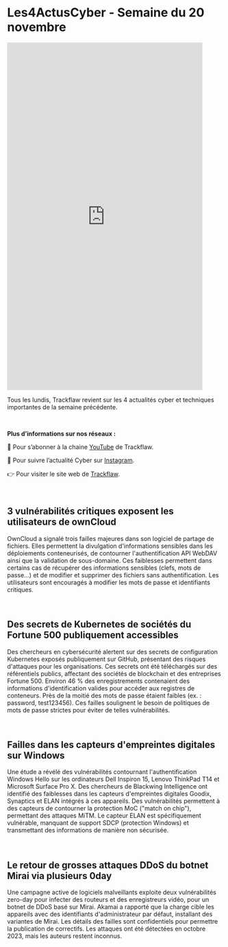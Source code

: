 # Les4ActusCyber - Semaine du 20 novembre

    
<div class="flex-container">
   <div class="flex-items">
   <iframe width="456" height="811" src="https://www.youtube.com/embed/SU414OV54kI" title="#Les4ActusCyber - Semaine du 20 novembre" frameborder="0" allow="accelerometer; autoplay; clipboard-write; encrypted-media; gyroscope; picture-in-picture; web-share" allowfullscreen></iframe>
   </div>

   <div class="flex-items">
      <p>Tous les lundis, Trackflaw revient sur les 4 actualités cyber et techniques importantes de la semaine précédente.</p>
      <br>
      <p><strong>Plus d’informations sur nos réseaux :</strong></p>
      <p>🔴 Pour s’abonner à la chaine <a href="https://www.youtube.com/@trackflaw" target="_blank" rel="noopener noreffer ">YouTube</a> de Trackflaw.</p>
      <p>📸 Pour suivre l’actualité Cyber sur <a href="https://www.instagram.com/trackflaw/" target="_blank" rel="noopener noreffer ">Instagram</a>.</p>
      <p>👉 Pour visiter le site web de <a href="https://trackflaw.com" target="_blank" rel="noopener noreffer ">Trackflaw</a>.</p>
   </div>
</div>

    
<br>

## 3 vulnérabilités critiques exposent les utilisateurs de ownCloud

OwnCloud a signalé trois failles majeures dans son logiciel de partage de fichiers. Elles permettent la divulgation d'informations sensibles dans les déploiements conteneurisés, de contourner l'authentification API WebDAV ainsi que la validation de sous-domaine.
Ces faiblesses permettent dans certains cas de récupérer des informations sensibles (clefs, mots de passe...) et de modifier et supprimer des fichiers sans authentification. Les utilisateurs sont encouragés à modifier les mots de passe et identifiants critiques.


<br>

## Des secrets de Kubernetes de sociétés du Fortune 500 publiquement accessibles

Des chercheurs en cybersécurité alertent sur des secrets de configuration Kubernetes exposés publiquement sur GitHub, présentant des risques d'attaques pour les organisations. Ces secrets ont été téléchargés sur des référentiels publics, affectant des sociétés de blockchain et des entreprises Fortune 500.
Environ 46 % des enregistrements contenaient des informations d'identification valides pour accéder aux registres de conteneurs. Près de la moitié des mots de passe étaient faibles (ex. : password, test123456). Ces failles soulignent le besoin de politiques de mots de passe strictes pour éviter de telles vulnérabilités. 


<br>

## Failles dans les capteurs d'empreintes digitales sur Windows

Une étude a révélé des vulnérabilités contournant l'authentification Windows Hello sur les ordinateurs Dell Inspiron 15, Lenovo ThinkPad T14 et Microsoft Surface Pro X. Des chercheurs de Blackwing Intelligence ont identifié des faiblesses dans les capteurs d'empreintes digitales Goodix, Synaptics et ELAN intégrés à ces appareils.
Des vulnérabilités permettent à des capteurs de contourner la protection MoC ("match on chip"), permettant des attaques MiTM. Le capteur ELAN est spécifiquement vulnérable, manquant de support SDCP (protection Windows) et transmettant des informations de manière non sécurisée.


<br>

## Le retour de grosses attaques DDoS du botnet Mirai via plusieurs 0day

Une campagne active de logiciels malveillants exploite deux vulnérabilités zero-day pour infecter des routeurs et des enregistreurs vidéo, pour un botnet de DDoS basé sur Mirai. Akamai a rapporté que la charge cible les appareils avec des identifiants d'administrateur par défaut, installant des variantes de Mirai.
Les détails des failles sont confidentiels pour permettre la publication de correctifs. Les attaques ont été détectées en octobre 2023, mais les auteurs restent inconnus.


